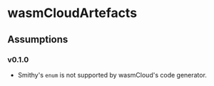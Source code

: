 # wasmCloudArtefacts

## Assumptions

### v0.1.0

* Smithy's `enum` is not supported by wasmCloud's code generator. 
